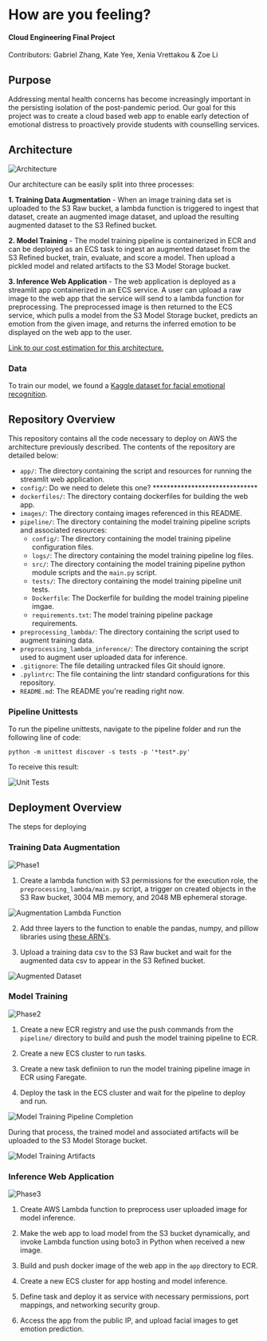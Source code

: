 # How are you feeling?
#### Cloud Engineering Final Project

Contributors: Gabriel Zhang, Kate Yee, Xenia Vrettakou & Zoe Li

## Purpose
Addressing mental health concerns has become increasingly important in the persisting isolation of the post-pandemic period. Our goal for this project was to create a cloud based web app to enable early detection of emotional distress to proactively provide students with counselling services.


## Architecture
![Architecture](./images/architecture.png)

Our architecture can be easily split into three processes:

**1. Training Data Augmentation** - When an image training data set is uploaded to the S3 Raw bucket, a lambda function is triggered to ingest that dataset, create an augmented image dataset, and upload the resulting augmented dataset to the S3 Refined bucket.

**2. Model Training** - The model training pipeline is containerized in ECR and can be deployed as an ECS task to ingest an augmented dataset from the S3 Refined bucket, train, evaluate, and score a model. Then upload a pickled model and related artifacts to the S3 Model Storage bucket.

**3. Inference Web Application** - The web application is deployed as a streamlit app containerized in an ECS service. A user can upload a raw image to the web app that the service will send to a lambda function for preprocessing. The preprocessed image is then returned to the ECS service, which pulls a model from the S3 Model Storage bucket, predicts an emotion from the given image, and returns the inferred emotion to be displayed on the web app to the user.

[Link to our cost estimation for this architecture.](https://calculator.aws/#/estimate?id=b1b1ae6e15b5c739a3bd9e2c219bd8ac910979f6)

### Data
To train our model, we found a [Kaggle dataset for facial emotional recognition](https://www.kaggle.com/competitions/challenges-in-representation-learning-facial-expression-recognition-challenge/overview).


## Repository Overview
This repository contains all the code necessary to deploy on AWS the architecture previously described. The contents of the repository are detailed below:

- `app/`: The directory containing the script and resources for running the streamlit web application.
- `config/`: Do we need to delete this one? ******************************
- `dockerfiles/`: The directory containg dockerfiles for building the web app.
- `images/`: The directory containg images referenced in this README.
- `pipeline/`: The directory containing the model training pipeline scripts and associated resources:
  - `config/`: The directory containing the model training pipeline configuration files.
  - `logs/`: The directory containing the model training pipeline log files.
  - `src/`: The directory containing the model training pipeline python module scripts and the `main.py` script.
  - `tests/`: The directory containing the model training pipeline unit tests.
  - `Dockerfile`: The Dockerfile for building the model training pipeline imgae.
  - `requirements.txt`: The model training pipeline package requirements.
- `preprocessing_lambda/`: The directory containing the script used to augment training data.
- `preprocessing_lambda_inference/`: The directory containing the script used to augment user uploaded data for inference.
- `.gitignore`: The file detailing untracked files Git should ignore.
- `.pylintrc`: The file containing the lintr standard configurations for this repository.
- `README.md`: The README you're reading right now.

### Pipeline Unittests
To run the pipeline unittests, navigate to the pipeline folder and run the following line of code:
```
python -m unittest discover -s tests -p '*test*.py'
```
To receive this result:

![Unit Tests](./images/pipeline_unittest.png)

## Deployment Overview
The steps for deploying 

### Training Data Augmentation
![Phase1](./images/phase1.png)

1. Create a lambda function with S3 permissions for the execution role, the `preprocessing_lambda/main.py` script, a trigger on created objects in the S3 Raw bucket, 3004 MB memory, and 2048 MB ephemeral storage.

![Augmentation Lambda Function](./images/augmenting_lambda_config.png)

2. Add three layers to the function to enable the pandas, numpy, and pillow libraries using [these ARN's](https://api.klayers.cloud/api/v2/p3.12/layers/latest/us-east-2/html).

3. Upload a training data csv to the S3 Raw bucket and wait for the augmented data csv to appear in the S3 Refined bucket.

![Augmented Dataset](./images/augmented_data.png)

### Model Training
![Phase2](./images/phase2.png)

1. Create a new ECR registry and use the push commands from the `pipeline/` directory to build and push the model training pipeline to ECR.
   
2. Create a new ECS cluster to run tasks.
  
3. Create a new task definiion to run the model training pipeline image in ECR using Faregate.

4. Deploy the task in the ECS cluster and wait for the pipeline to deploy and run.

![Model Training Pipeline Completion](./images/model_pipeline_completion.png)

During that process, the trained model and associated artifacts will be uploaded to the S3 Model Storage bucket.

![Model Training Artifacts](./images/model_artifacts.png)

### Inference Web Application
![Phase3](./images/phase3.png)


1. Create AWS Lambda function to preprocess user uploaded image for model inference.

2. Make the web app to load model from the S3 bucket dynamically, and invoke Lambda function using boto3 in Python when received a new image.

2. Build and push docker image of the web app in the `app` directory to ECR.

3. Create a new ECS cluster for app hosting and model inference.

4. Define task and deploy it as service with necessary permissions, port mappings, and networking security group.

6. Access the app from the public IP, and upload facial images to get emotion prediction.
